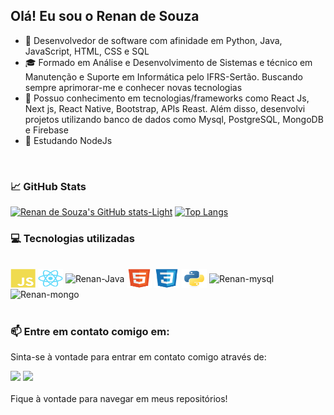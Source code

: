 ## Olá! Eu sou o Renan de Souza

- 🔭 Desenvolvedor de software com afinidade em Python, Java, JavaScript, HTML, CSS e SQL
- 🎓 Formado em Análise e Desenvolvimento de Sistemas e técnico em Manutenção e Suporte em Informática pelo IFRS-Sertão. Buscando sempre aprimorar-me e conhecer novas tecnologias
- 🤔 Possuo conhecimento em tecnologias/frameworks como React Js, Next js, React Native, Bootstrap, APIs Reast. Além disso, desenvolvi projetos utilizando banco de dados como Mysql, PostgreSQL, MongoDB e Firebase
- 📕 Estudando NodeJs
</br>

### 📈 GitHub Stats

[![Renan de Souza's GitHub stats-Light](https://github-readme-stats.vercel.app/api?username=Renan1102\&show_icons=true\&theme=algolia&count_private=true)](https://github.com/Renan1102?tab=repositories)
[![Top Langs](https://github-readme-stats.vercel.app/api/top-langs/?username=Renan1102&layout=compact&theme=algolia)](https://github.com/Renan1102?tab=repositories)
</br>

### 💻 Tecnologias utilizadas

<div style="display: inline_block"><br>
  <img align="center" alt="Renan-Js" height="30" width="40" src="https://raw.githubusercontent.com/devicons/devicon/master/icons/javascript/javascript-plain.svg">
  <img align="center" alt="Renan-React" height="30" width="40" src="https://raw.githubusercontent.com/devicons/devicon/master/icons/react/react-original.svg">
  <img align="center" alt="Renan-Java" height="30" width="40" src="https://cdn.jsdelivr.net/gh/devicons/devicon@latest/icons/java/java-original-wordmark.svg" />
  <img align="center" alt="Renan-HTML" height="30" width="40" src="https://raw.githubusercontent.com/devicons/devicon/master/icons/html5/html5-original.svg">
  <img align="center" alt="Renan-CSS" height="30" width="40" src="https://raw.githubusercontent.com/devicons/devicon/master/icons/css3/css3-original.svg">
  <img align="center" alt="Renan-Python" height="30" width="40" src="https://raw.githubusercontent.com/devicons/devicon/master/icons/python/python-original.svg">
  <img align="center" alt="Renan-mysql" height="30" width="40" src="https://cdn.jsdelivr.net/gh/devicons/devicon@latest/icons/mysql/mysql-original.svg" />
  <img align="center" alt="Renan-mongo" height="30" width="40" src="https://cdn.jsdelivr.net/gh/devicons/devicon@latest/icons/mongodb/mongodb-plain-wordmark.svg" />
</div></br>

### 📫 Entre em contato comigo em:
Sinta-se à vontade para entrar em contato comigo através de:
<div> 
  <a href = "mailto:renandesouza1102@gmail.com"><img src="https://img.shields.io/badge/-Gmail-%23333?style=for-the-badge&logo=gmail&logoColor=white" target="_blank"></a>
  <a href="https://www.linkedin.com/in/renan-de-souza-795b22195/" target="_blank"><img src="https://img.shields.io/badge/-LinkedIn-%230077B5?style=for-the-badge&logo=linkedin&logoColor=white" target="_blank"></a> 
</div>
</br>
Fique à vontade para navegar em meus repositórios!
